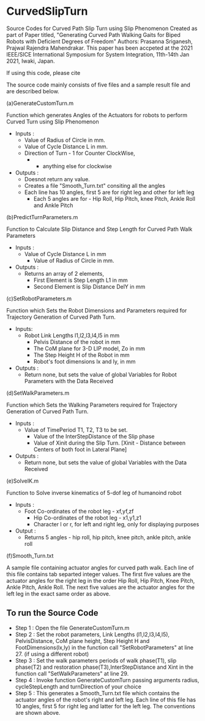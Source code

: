# CurvedSlipTurn
 Source Codes for Curved Path Slip Turn using Slip Phenomenon
 Created as part of Paper titled,  "Generating Curved Path Walking Gaits for Biped Robots with Deficient Degrees of Freedom"
 Authors: Prasanna Sriganesh, Prajwal Rajendra Mahendrakar. This paper has been accpeted at the 2021 IEEE/SICE International Symposium for System Integration, 11th-14th Jan 2021, Iwaki, Japan. 

If using this code, please cite 

The source code mainly consists of five files and a sample result file and are described below.

(a)GenerateCustomTurn.m

Function which generates Angles of the Actuators for robots to perform Curved Turn using Slip Phenomenon

* Inputs	:  
	* Value of Radius of Circle in mm.
	* Value of Cycle Distance L in mm.
	* Direction of Turn - 1 for Counter ClockWise, 
        * - anything else for clockwise
* Outputs :   
	* Doesnot return any value.
	* Creates a file "Smooth_Turn.txt" consiting all the angles
	* Each line has 10 angles, first 5 are for right leg and other for left leg
        * Each 5 angles are for - Hip Roll, Hip Pitch, knee Pitch, Ankle Roll and Ankle Pitch

(b)PredictTurnParameters.m

Function to Calculate Slip Distance and Step Length for Curved Path Walk Parameters

* Inputs	:   
	* Value of Cycle Distance L in mm
        * Value of Radius of Circle in mm.
* Outputs	:   
	* Returns an array of 2 elements,
        * First Element is Step Length L1 in mm
        * Second Element is Slip Distance DelY in mm

(c)SetRobotParameters.m

Function which Sets the Robot Dimensions and Parameters required for Trajectory Generation of Curved Path Turn.

* Inputs:	    
	* Robot Link Lengths l1,l2,l3,l4,l5 in mm
        * Pelvis Distance of the robot in mm
        * The CoM plane for 3-D LIP model, Zo in mm
        * The Step Height H of the Robot in mm
        * Robot's foot dimensions lx and ly, in mm
* Outputs	:   
	* Return none, but sets the value of global Variables for Robot Parameters with the
            Data Received

(d)SetWalkParameters.m

Function which Sets the Walking Parameters required for Trajectory Generation of Curved Path Turn.

* Inputs	:   
	* Value of TimePeriod T1, T2, T3 to be set.
        * Value of the InterStepDistance of the Slip phase
        * Value of Xinit during the Slip Turn.
            [Xinit - Distance between Centers of both foot in Lateral Plane]
* Outputs	:   
	* Return none, but sets the value of global Variables with the
            Data Received

(e)SolveIK.m

Function to Solve inverse kinematics of 5-dof leg of humanoind robot

* Inputs	:   
	* Foot Co-ordinates of the robot leg - xf,yf,zf
        * Hip Co-ordinates of the robot leg - x1,y1,z1
        * Character l or r, for left and right leg, only for displaying
            purposes
* Output	:   
	* Returns 5 angles - hip roll, hip pitch, knee pitch, ankle pitch, ankle roll

(f)Smooth_Turn.txt

A sample file containing actuator angles for curved path walk.
Each line of this file contains tab separted integer values. The first five values are the actuator angles for the right leg in the order Hip Roll, Hip Pitch, Knee Pitch, Ankle Pitch, Ankle Roll. The next five values are the actuator angles for the left leg in the exact same order as above.


To run the Source Code
---

* Step 1 : Open the file GenerateCustomTurn.m
* Step 2 : Set the robot parameters, Link Lengths (l1,l2,l3,l4,l5), PelvisDistance, CoM plane height, Step Height H and FootDimensions(lx,ly) in the function call "SetRobotParameters" at line 27. (if using a different robot)
* Step 3 : Set the walk parameters periods of walk phase(T1), slip phase(T2) and restoration phase(T3),InterStepDistance and Xint in the function call "SetWalkParameters" at line 29. 
* Step 4 : Invoke function GenerateCustomTurn passing arguments radius, cycleStepLength and turnDirection of your choice
* Step 5 : This generates a Smooth_Turn.txt file which contains the actuator angles of the robot's right and left leg. Each line of this file has 10 angles, first 5 for right leg and latter for the left leg. The conventions are shown above.
